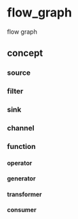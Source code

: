 # flow_graph
flow graph

## concept

### source

### filter


### sink

### channel


### function


#### operator

#### generator


#### transformer


#### consumer
